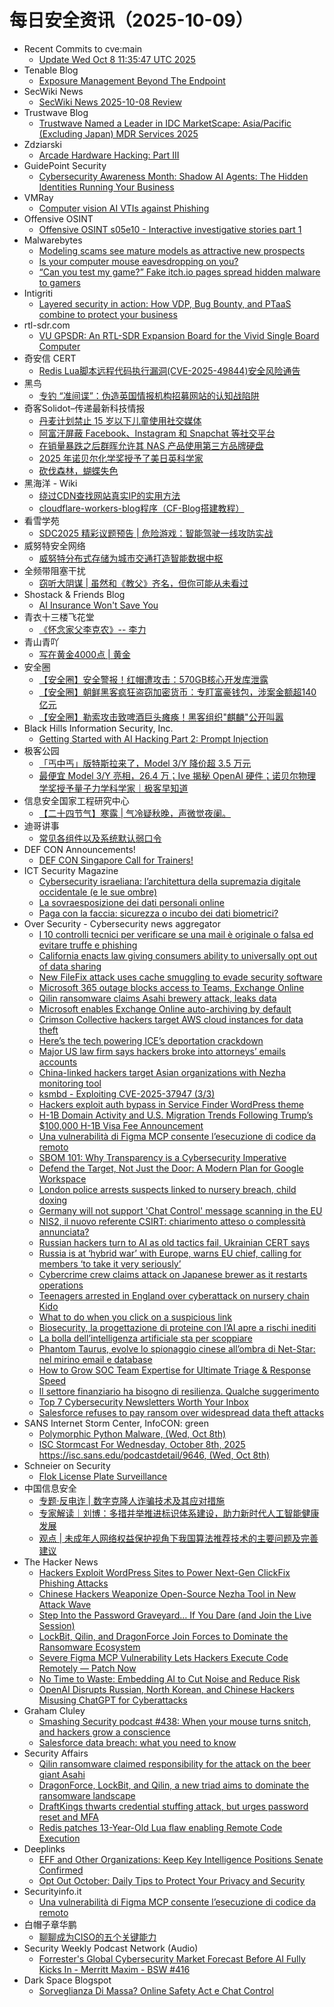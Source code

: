 # 每日安全资讯（2025-10-09）

- Recent Commits to cve:main
  - [Update Wed Oct  8 11:35:47 UTC 2025](https://github.com/trickest/cve/commit/0b170d3f23246a9b99dc2d65efb1c4662765797f)
- Tenable Blog
  - [Exposure Management Beyond The Endpoint](https://www.tenable.com/blog/exposure-management-beyond-the-endpoint)
- SecWiki News
  - [SecWiki News 2025-10-08 Review](http://www.sec-wiki.com/?2025-10-08)
- Trustwave Blog
  - [Trustwave Named a Leader in IDC MarketScape: Asia/Pacific (Excluding Japan) MDR Services 2025](https://www.trustwave.com/en-us/resources/blogs/trustwave-blog/trustwave-named-a-leader-in-the-idc-marketscape-asia-pacific-excluding-japan-managed-detection-and-response-services-2025/)
- Zdziarski
  - [Arcade Hardware Hacking: Part III](https://www.zdziarski.com/blog/?p=13373)
- GuidePoint Security
  - [Cybersecurity Awareness Month: Shadow AI Agents: The Hidden Identities Running Your Business](https://www.guidepointsecurity.com/blog/cam-shadow-ai-agents-hidden-identities/)
- VMRay
  - [Computer vision AI VTIs against Phishing](https://www.vmray.com/computer-vision-ai-vtis-against-phishing/)
- Offensive OSINT
  - [Offensive OSINT s05e10 - Interactive investigative stories part 1](https://www.offensiveosint.io/offensive-osint-s05e10-interactive-investigative-stories-part-1/)
- Malwarebytes
  - [Modeling scams see mature models as attractive new prospects](https://www.malwarebytes.com/blog/news/2025/10/modeling-scams-see-mature-models-as-attractive-new-prospects)
  - [Is your computer mouse eavesdropping on you?](https://www.malwarebytes.com/blog/news/2025/10/is-your-computer-mouse-eavesdropping-on-you)
  - [“Can you test my game?” Fake itch.io pages spread hidden malware to gamers](https://www.malwarebytes.com/blog/threat-intel/2025/10/can-you-test-my-game-fake-itch-io-pages-spread-hidden-malware-to-gamers)
- Intigriti
  - [Layered security in action: How VDP, Bug Bounty, and PTaaS combine to protect your business](https://www.intigriti.com/blog/business-insights/layered-security-in-action-how-vdp-bug-bounty-and-ptaas-combine-to-protect-your-b)
- rtl-sdr.com
  - [VU GPSDR: An RTL-SDR Expansion Board for the Vivid Single Board Computer](https://www.rtl-sdr.com/vu-gpsdr-an-rtl-sdr-expansion-board-for-the-vivid-single-board-computer/)
- 奇安信 CERT
  - [Redis Lua脚本远程代码执行漏洞(CVE-2025-49844)安全风险通告](https://mp.weixin.qq.com/s?__biz=MzU5NDgxODU1MQ==&mid=2247503974&idx=1&sn=81542dd0847c9c10168672a7e898cf0f)
- 黑鸟
  - [专钓 “准间谍”：伪造英国情报机构招募网站的认知战陷阱](https://mp.weixin.qq.com/s?__biz=MzAxOTM1MDQ1NA==&mid=2451182939&idx=1&sn=f408f5e2915be1b631a3054fed3b1714)
- 奇客Solidot–传递最新科技情报
  - [丹麦计划禁止 15 岁以下儿童使用社交媒体](https://www.solidot.org/story?sid=82495)
  - [阿富汗屏蔽 Facebook、Instagram 和 Snapchat 等社交平台](https://www.solidot.org/story?sid=82494)
  - [在销量暴跌之后群晖允许其 NAS 产品使用第三方品牌硬盘](https://www.solidot.org/story?sid=82493)
  - [2025 年诺贝尔化学奖授予了美日英科学家](https://www.solidot.org/story?sid=82492)
  - [砍伐森林，蝴蝶失色](https://www.solidot.org/story?sid=82491)
- 黑海洋 - Wiki
  - [绕过CDN查找网站真实IP的实用方法](https://blog.upx8.com/4866)
  - [cloudflare-workers-blog程序（CF-Blog搭建教程）](https://blog.upx8.com/4864)
- 看雪学苑
  - [SDC2025 精彩议题预告 | 危险游戏：智能驾驶一线攻防实战](https://mp.weixin.qq.com/s?__biz=MjM5NTc2MDYxMw==&mid=2458601628&idx=1&sn=fb657badfd0d41066f75e43183457b22)
- 威努特安全网络
  - [威努特分布式存储为城市交通打造智能数据中枢](https://mp.weixin.qq.com/s?__biz=MzAwNTgyODU3NQ==&mid=2651136237&idx=1&sn=e51faf8a83cd69c2513b8f42c3bfbf72)
- 全频带阻塞干扰
  - [窃听大阴谋 | 虽然和《教父》齐名，但你可能从未看过](https://mp.weixin.qq.com/s?__biz=MzIzMzE2OTQyNA==&mid=2648958991&idx=1&sn=e0fc854289edbdf857c7b455eb6b1058)
- Shostack & Friends Blog
  - [AI Insurance Won't Save You](https://shostack.org/blog/ai-insurance-wont-save-you/)
- 青衣十三楼飞花堂
  - [《怀念家父李克农》-- 李力](https://mp.weixin.qq.com/s?__biz=MzUzMjQyMDE3Ng==&mid=2247488695&idx=1&sn=d9848c7e9b675c8427ca7dd4bb466398)
- 青山青吖
  - [写在黄金4000点 | 黄金](https://mp.weixin.qq.com/s?__biz=MzI5NzAzMDg0NA==&mid=2650698487&idx=1&sn=897e9dc8d8b1e7605dc2b06422e09e21)
- 安全圈
  - [【安全圈】安全警报！红帽遭攻击：570GB核心开发库泄露](https://mp.weixin.qq.com/s?__biz=MzIzMzE4NDU1OQ==&mid=2652072117&idx=1&sn=5a5d75bb0bdca0321ad67d3f74ff6b99)
  - [【安全圈】朝鲜黑客疯狂盗窃加密货币：专盯富豪钱包，涉案金额超140亿元](https://mp.weixin.qq.com/s?__biz=MzIzMzE4NDU1OQ==&mid=2652072117&idx=2&sn=90c00fce463ae0f41623aa384d158f65)
  - [【安全圈】勒索攻击致啤酒巨头瘫痪！黑客组织"麒麟"公开叫嚣](https://mp.weixin.qq.com/s?__biz=MzIzMzE4NDU1OQ==&mid=2652072117&idx=3&sn=ac4a546f3434e69e58695bdec7418e09)
- Black Hills Information Security, Inc.
  - [Getting Started with AI Hacking Part 2: Prompt Injection](https://www.blackhillsinfosec.com/getting-started-with-ai-hacking-part-2/)
- 极客公园
  - [「丐中丐」版特斯拉来了，Model 3/Y 降价超 3.5 万元](https://mp.weixin.qq.com/s?__biz=MTMwNDMwODQ0MQ==&mid=2653088035&idx=1&sn=0db910cf7dd26f5d15cf9c652e2e9a69)
  - [最便宜 Model 3/Y 亮相，26.4 万；Ive 揭秘 OpenAI 硬件；诺贝尔物理学奖授予量子力学科学家｜极客早知道](https://mp.weixin.qq.com/s?__biz=MTMwNDMwODQ0MQ==&mid=2653088025&idx=1&sn=29702bb5d654126c3989ab84319a880a)
- 信息安全国家工程研究中心
  - [【二十四节气】寒露 | 气冷疑秋晚，声微觉夜阑。](https://mp.weixin.qq.com/s?__biz=MzU5OTQ0NzY3Ng==&mid=2247501173&idx=1&sn=c7054371e8582cb08a3a302b44701b84)
- 迪哥讲事
  - [常见各组件以及系统默认弱口令](https://mp.weixin.qq.com/s?__biz=MzIzMTIzNTM0MA==&mid=2247498371&idx=1&sn=88579785fbd61a0b516231fee58a0686)
- DEF CON Announcements!
  - [DEF CON Singapore Call for Trainers!](https://training.defcon.org/pages/2026-singapore-call-for-trainers)
- ICT Security Magazine
  - [Cybersecurity israeliana: l’architettura della supremazia digitale occidentale (e le sue ombre)](https://www.ictsecuritymagazine.com/articoli/cybersecurity-israeliana/)
  - [La sovraesposizione dei dati personali online](https://www.ictsecuritymagazine.com/articoli/dati-personali/)
  - [Paga con la faccia: sicurezza o incubo dei dati biometrici?](https://www.ictsecuritymagazine.com/notizie/dati-biometrici/)
- Over Security - Cybersecurity news aggregator
  - [I 10 controlli tecnici per verificare se una mail è originale o falsa ed evitare truffe e phishing](https://www.cybersecurity360.it/cultura-cyber/i-10-controlli-tecnici-per-verificare-se-una-mail-e-originale-o-falsa/)
  - [California enacts law giving consumers ability to universally opt out of data sharing](https://therecord.media/california-signs-law-opt-out-browsers)
  - [New FileFix attack uses cache smuggling to evade security software](https://www.bleepingcomputer.com/news/security/new-filefix-attack-uses-cache-smuggling-to-evade-security-software/)
  - [Microsoft 365 outage blocks access to Teams, Exchange Online](https://www.bleepingcomputer.com/news/microsoft/microsoft-365-outage-blocks-access-to-teams-exchange-online/)
  - [Qilin ransomware claims Asahi brewery attack, leaks data](https://www.bleepingcomputer.com/news/security/qilin-ransomware-claims-asahi-brewery-attack-leaks-data/)
  - [Microsoft enables Exchange Online auto-archiving by default](https://www.bleepingcomputer.com/news/microsoft/microsoft-enables-exchange-online-auto-archiving-by-default-to-fight-overflowing-mailboxes/)
  - [Crimson Collective hackers target AWS cloud instances for data theft](https://www.bleepingcomputer.com/news/security/crimson-collective-hackers-target-aws-cloud-instances-for-data-theft/)
  - [Here’s the tech powering ICE’s deportation crackdown](https://techcrunch.com/2025/10/08/heres-the-tech-powering-ices-deportation-crackdown/)
  - [Major US law firm says hackers broke into attorneys’ emails accounts](https://therecord.media/us-law-firm-hackers-breached-email)
  - [China-linked hackers target Asian organizations with Nezha monitoring tool](https://therecord.media/china-linked-hackers-target-asian-orgs-monitoring-tool)
  - [ksmbd - Exploiting CVE-2025-37947 (3/3)](https://blog.doyensec.com/2025/10/08/ksmbd-3.html)
  - [Hackers exploit auth bypass in Service Finder WordPress theme](https://www.bleepingcomputer.com/news/security/hackers-exploit-auth-bypass-in-service-finder-wordpress-theme/)
  - [H-1B Domain Activity and U.S. Migration Trends Following Trump’s $100,000 H-1B Visa Fee Announcement](https://bfore.ai/report/h-1b-domain-activity-u-s-migration-trends-trumps-100000-h-1b-visa-fee/)
  - [Una vulnerabilità di Figma MCP consente l’esecuzione di codice da remoto](https://www.securityinfo.it/2025/10/08/una-vulnerabilita-di-figma-mcp-consente-lesecuzione-di-codice-da-remoto/)
  - [SBOM 101: Why Transparency is a Cybersecurity Imperative](https://flashpoint.io/blog/sbom-101-cybersecurity-imperative/)
  - [Defend the Target, Not Just the Door: A Modern Plan for Google Workspace](https://www.bleepingcomputer.com/news/security/defend-the-target-not-just-the-door-a-modern-plan-for-google-workspace/)
  - [London police arrests suspects linked to nursery breach, child doxing](https://www.bleepingcomputer.com/news/security/london-police-arrests-suspects-linked-to-nursery-breach-child-doxing/)
  - [Germany will not support 'Chat Control' message scanning in the EU](https://therecord.media/chat-control-eu-germany-will-not-support-law)
  - [NIS2, il nuovo referente CSIRT: chiarimento atteso o complessità annunciata?](https://www.cybersecurity360.it/legal/nis2-il-nuovo-referente-csirt-chiarimento-atteso-o-complessita-annunciata/)
  - [Russian hackers turn to AI as old tactics fail, Ukrainian CERT says](https://therecord.media/russian-hackers-turn-to-ai-ukraine-cert)
  - [Russia is at ‘hybrid war’ with Europe, warns EU chief, calling for members ‘to take it very seriously’](https://therecord.media/russia-hybrid-war-europe-von-der-leyen-speech)
  - [Cybercrime crew claims attack on Japanese brewer as it restarts operations](https://therecord.media/qilin-ransomware-gang-alleged-asahi-hackers)
  - [Teenagers arrested in England over cyberattack on nursery chain Kido](https://therecord.media/kido-nursery-school-chain-hack-arrests-britain)
  - [What to do when you click on a suspicious link](https://blog.talosintelligence.com/what-to-do-when-you-click-on-a-suspicious-link/)
  - [Biosecurity, la progettazione di proteine con l’AI apre a rischi inediti](https://www.cybersecurity360.it/nuove-minacce/biosecurity-la-progettazione-di-proteine-con-lai-apre-a-rischi-inediti/)
  - [La bolla dell’intelligenza artificiale sta per scoppiare](https://www.guerredirete.it/la-bolla-dell-intelligenza-artificiale-sta-per-scoppiare/)
  - [Phantom Taurus, evolve lo spionaggio cinese all’ombra di Net-Star: nel mirino email e database](https://www.cybersecurity360.it/nuove-minacce/phantom-taurus-evolve-lo-spionaggio-cinese-allombra-di-net-star-nel-mirino-email-e-database/)
  - [How to Grow SOC Team Expertise for Ultimate Triage & Response Speed](https://any.run/cybersecurity-blog/soc-expertise-growth/)
  - [Il settore finanziario ha bisogno di resilienza. Qualche suggerimento](https://www.cybersecurity360.it/outlook/resilienza-settore-finanziario/)
  - [Top 7 Cybersecurity Newsletters Worth Your Inbox](https://www.group-ib.com/blog/cybersecurity-newsletters/)
  - [Salesforce refuses to pay ransom over widespread data theft attacks](https://www.bleepingcomputer.com/news/security/salesforce-refuses-to-pay-ransom-over-widespread-data-theft-attacks/)
- SANS Internet Storm Center, InfoCON: green
  - [Polymorphic Python Malware, (Wed, Oct 8th)](https://isc.sans.edu/diary/rss/32354)
  - [ISC Stormcast For Wednesday, October 8th, 2025 https://isc.sans.edu/podcastdetail/9646, (Wed, Oct 8th)](https://isc.sans.edu/diary/rss/32352)
- Schneier on Security
  - [Flok License Plate Surveillance](https://www.schneier.com/blog/archives/2025/10/flok-license-plate-surveillance.html)
- 中国信息安全
  - [专题·反电诈 | 数字克隆人诈骗技术及其应对措施](https://mp.weixin.qq.com/s?__biz=MzA5MzE5MDAzOA==&mid=2664250388&idx=1&sn=a80b434d2bf2f8fac0d3e9d0f01cc86c)
  - [专家解读｜刘博：多措并举推进标识体系建设，助力新时代人工智能健康发展](https://mp.weixin.qq.com/s?__biz=MzA5MzE5MDAzOA==&mid=2664250388&idx=2&sn=0d72041db306732f997d1ae107f0a195)
  - [观点 | 未成年人网络权益保护视角下我国算法推荐技术的主要问题及完善建议](https://mp.weixin.qq.com/s?__biz=MzA5MzE5MDAzOA==&mid=2664250388&idx=3&sn=3a0a992c45b1ef5dc516369265f4c438)
- The Hacker News
  - [Hackers Exploit WordPress Sites to Power Next-Gen ClickFix Phishing Attacks](https://thehackernews.com/2025/10/hackers-exploit-wordpress-themes-to.html)
  - [Chinese Hackers Weaponize Open-Source Nezha Tool in New Attack Wave](https://thehackernews.com/2025/10/chinese-hackers-weaponize-open-source.html)
  - [Step Into the Password Graveyard… If You Dare (and Join the Live Session)](https://thehackernews.com/2025/10/step-into-password-graveyard-if-you.html)
  - [LockBit, Qilin, and DragonForce Join Forces to Dominate the Ransomware Ecosystem](https://thehackernews.com/2025/10/lockbit-qilin-and-dragonforce-join.html)
  - [Severe Figma MCP Vulnerability Lets Hackers Execute Code Remotely — Patch Now](https://thehackernews.com/2025/10/severe-figma-mcp-vulnerability-lets.html)
  - [No Time to Waste: Embedding AI to Cut Noise and Reduce Risk](https://thehackernews.com/2025/09/automation-is-redefining-pentest.html)
  - [OpenAI Disrupts Russian, North Korean, and Chinese Hackers Misusing ChatGPT for Cyberattacks](https://thehackernews.com/2025/10/openai-disrupts-russian-north-korean.html)
- Graham Cluley
  - [Smashing Security podcast #438: When your mouse turns snitch, and hackers grow a conscience](https://grahamcluley.com/smashing-security-podcast-438/)
  - [Salesforce data breach: what you need to know](https://www.fortra.com/blog/salesforce-data-breach-what-need-know)
- Security Affairs
  - [Qilin ransomware claimed responsibility for the attack on the beer giant Asahi](https://securityaffairs.com/183131/cyber-crime/qilin-ransomware-claimed-responsibility-for-the-asahi-attack.html)
  - [DragonForce, LockBit, and Qilin, a new triad aims to dominate the ransomware landscape](https://securityaffairs.com/183119/cyber-crime/dragonforce-lockbit-and-qilin-a-new-triad-aims-to-dominate-the-ransomware-landscape.html)
  - [DraftKings thwarts credential stuffing attack, but urges password reset and MFA](https://securityaffairs.com/183110/security/draftkings-thwarts-credential-stuffing-attack-but-urges-password-reset-and-mfa.html)
  - [Redis patches 13-Year-Old Lua flaw enabling Remote Code Execution](https://securityaffairs.com/183097/security/redis-patches-13-year-old-lua-flaw-enabling-remote-code-execution.html)
- Deeplinks
  - [EFF and Other Organizations: Keep Key Intelligence Positions Senate Confirmed](https://www.eff.org/deeplinks/2025/10/eff-and-other-organizations-keep-key-intelligence-positions-senate-confirmed)
  - [Opt Out October: Daily Tips to Protect Your Privacy and Security](https://www.eff.org/deeplinks/2025/09/opt-out-october-daily-tips-protect-your-privacy-and-security)
- Securityinfo.it
  - [Una vulnerabilità di Figma MCP consente l’esecuzione di codice da remoto](https://www.securityinfo.it/2025/10/08/una-vulnerabilita-di-figma-mcp-consente-lesecuzione-di-codice-da-remoto/?utm_source=rss&utm_medium=rss&utm_campaign=una-vulnerabilita-di-figma-mcp-consente-lesecuzione-di-codice-da-remoto)
- 白帽子章华鹏
  - [聊聊成为CISO的五个关键能力](https://mp.weixin.qq.com/s?__biz=MzIyOTAxOTYwMw==&mid=2650237814&idx=1&sn=edd91d1cca99f3d24885225485084bd5)
- Security Weekly Podcast Network (Audio)
  - [Forrester's Global Cybersecurity Market Forecast Before AI Fully Kicks In - Merritt Maxim - BSW #416](http://sites.libsyn.com/18678/forresters-global-cybersecurity-market-forecast-before-ai-fully-kicks-in-merritt-maxim-bsw-416)
- Dark Space Blogspot
  - [Sorveglianza Di Massa? Online Safety Act e Chat Control](http://darkwhite666.blogspot.com/2025/10/sorveglianza-di-massa-online-safety-act.html)
